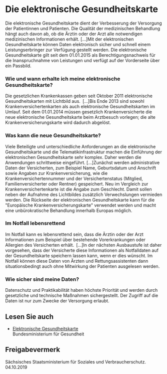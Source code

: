 # Die elektronische Gesundheitskarte

Die elektronische Gesundheitskarte dient der Verbesserung der Versorgung der Patientinnen und Patienten. Die Qualität der medizinischen Behandlung hängt auch davon ab, ob die Ärztin oder der Arzt alle notwendigen medizinischen Informationen erhält. [...]Mit der elektronischen Gesundheitskarte können Daten elektronisch sicher und schnell einem Leistungserbringer zur Verfügung gestellt werden. Die elektronische Gesundheitskarte gilt seit dem 01.01.2015 als Berechtigungsnachweis für die Inanspruchnahme von Leistungen und verfügt auf der Vorderseite über ein Passbild.

### Wie und wann erhalte ich meine elektronische Gesundheitskarte?

Die gesetzlichen Krankenkassen geben seit Oktober 2011 elektronische Gesundheitskarten mit Lichtbild aus. [...]Bis Ende 2013 sind sowohl Krankenversichertenkarten als auch elektronische Gesundheitskarten im Umlauf. Seit dem 01.01.2014 müssen gesetzlich Krankenversicherte die neue elektronische Gesundheitskarte beim Arztbesuch vorlegen; die alte Krankenversicherungskarte wird dadurch abgelöst.

### Was kann die neue Gesundheitskarte?

Viele Beteiligte und unterschiedliche Anforderungen an die elektronische Gesundheitskarte und die Telematikinfrastruktur machen die Einführung der elektronischen Gesundheitskarte sehr komplex. Daher werden die Anwendungen schrittweise eingeführt. [...]Zunächst werden administrative Daten der Versicherten, zum Beispiel Name, Geburtsdatum und Anschrift sowie Angaben zur Krankenversicherung, wie die Krankenversichertennummer und der Versichertenstatus (Mitglied, Familienversicherter oder Rentner) gespeichert. Neu im Vergleich zur Krankenversichertenkarte ist die Angabe zum Geschlecht. Damit sollen neben der Aufnahme des Lichtbildes zusätzlich Verwechslungen vermieden werden. Die Rückseite der elektronischen Gesundheitskarte kann für die "Europäische Krankenversicherungskarte" verwendet werden und macht eine unbürokratische Behandlung innerhalb Europas möglich.

### Im Notfall lebensrettend

Im Notfall kann es lebensrettend sein, dass die Ärztin oder der Arzt Informationen zum Beispiel über bestehende Vorerkrankungen oder Allergien des Versicherten erhält. [...]In der nächsten Ausbaustufe ist daher vorgesehen, dass der Versicherte diese Informationen als Notfalldaten auf der Gesundheitskarte speichern lassen kann, wenn er dies wünscht. Im Notfall können diese Daten von Ärzten und Rettungsassistenten dann situationsbedingt auch ohne Mitwirkung der Patienten ausgelesen werden.

### Wie sicher sind meine Daten?

Datenschutz und Praktikabilität haben höchste Priorität und werden durch gesetzliche und technische Maßnahmen sichergestellt. Der Zugriff auf die Daten ist nur zum Zwecke der Versorgung erlaubt.

## Lesen Sie auch

* [Elektronische Gesundheitskarte](http://www.bundesgesundheitsministerium.de/themen/krankenversicherung/e-health-gesetz/allgemeine-informationen-egk.html "BMG: Informationen zur elektronischen Gesundheitskarte")  
  Bundesministerium für Gesundheit

## Freigabevermerk

Sächsisches Staatsministerium für Soziales und Verbraucherschutz. 04.10.2019
